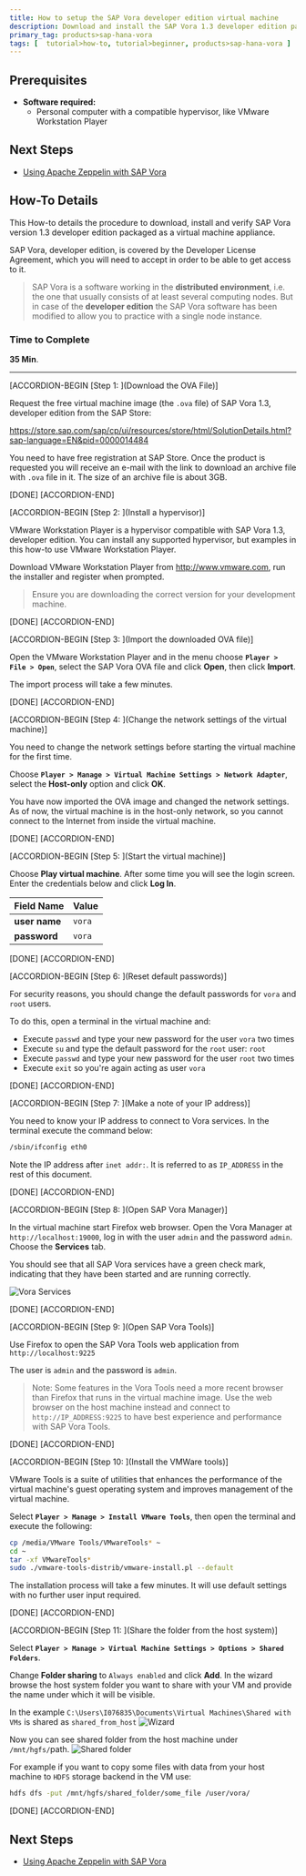 ```yaml
---
title: How to setup the SAP Vora developer edition virtual machine
description: Download and install the SAP Vora 1.3 developer edition packaged as a virtual machine appliance
primary_tag: products>sap-hana-vora
tags: [  tutorial>how-to, tutorial>beginner, products>sap-hana-vora ]
---
```

## Prerequisites  
 - **Software required:**
   - Personal computer with a compatible hypervisor, like VMware Workstation Player

## Next Steps
- [Using Apache Zeppelin with SAP Vora](http://www.sap.com/developer/tutorials/vora-cal-zeppelin0.html)

## How-To Details
This How-to details the procedure to download, install and verify SAP Vora version 1.3 developer edition packaged as a virtual machine appliance.

SAP Vora, developer edition, is covered by the Developer License Agreement, which you will need to accept in order to be able to get access to it.

>SAP Vora is a software working in the **distributed environment**, i.e. the one that usually consists of at least several computing nodes. But in case of the **developer edition** the SAP Vora software has been modified to allow you to practice with a single node instance.

### Time to Complete
**35 Min**.

---



[ACCORDION-BEGIN [Step 1: ](Download the OVA File)]

Request the free virtual machine image (the `.ova` file) of SAP Vora 1.3, developer edition from the SAP Store:

https://store.sap.com/sap/cp/ui/resources/store/html/SolutionDetails.html?sap-language=EN&pid=0000014484

You need to have free registration at SAP Store. Once the product is requested you will receive an e-mail with the link to download an archive file with `.ova` file in it. The size of an archive file is about 3GB.

[DONE]
[ACCORDION-END]


[ACCORDION-BEGIN [Step 2: ](Install a hypervisor)]

VMware Workstation Player is a hypervisor compatible with SAP Vora 1.3, developer edition. You can install any supported hypervisor, but examples in this how-to use VMware Workstation Player.

Download VMware Workstation Player from <http://www.vmware.com>, run the installer and register when prompted.

> Ensure you are downloading the correct version for your development machine.

[DONE]
[ACCORDION-END]



[ACCORDION-BEGIN [Step 3: ](Import the downloaded OVA file)]

Open the VMware Workstation Player and in the menu choose **`Player > File > Open`**, select the SAP Vora OVA file and click **Open**, then click **Import**.

The import process will take a few minutes.

[DONE]
[ACCORDION-END]


[ACCORDION-BEGIN [Step 4: ](Change the network settings of the virtual machine)]

You need to change the network settings before starting the virtual machine for the first time.

Choose **`Player > Manage > Virtual Machine Settings > Network Adapter`**, select the **Host-only** option and click **OK**.

You have now imported the OVA image and changed the network settings. As of now, the virtual machine is in the host-only network, so you cannot connect to the Internet from inside the virtual machine.

[DONE]
[ACCORDION-END]



[ACCORDION-BEGIN [Step 5: ](Start the virtual machine)]

Choose **Play virtual machine**. After some time you will see the login screen. Enter the credentials below and click **Log In**.

|Field Name     | Value                            |
|---------------|----------------------------------|
| **user name** | `vora`                           |
| **password**  | `vora`                           |

[DONE]
[ACCORDION-END]


[ACCORDION-BEGIN [Step 6: ](Reset default passwords)]

For security reasons, you should change the default passwords for `vora` and `root` users.

To do this, open a terminal in the virtual machine and:
- Execute  `passwd`  and type your new password for the user `vora` two times
- Execute  `su`  and type the default password for the `root` user: `root`
- Execute  `passwd`  and type your new password for the user `root` two times
- Execute  `exit`  so you're again acting as user `vora`


[DONE]
[ACCORDION-END]


[ACCORDION-BEGIN [Step 7: ](Make a note of your IP address)]

You need to know your IP address to connect to Vora services. In the terminal execute the command below:

```bash
/sbin/ifconfig eth0
```

Note the IP address after `inet addr:`. It is referred to as `IP_ADDRESS` in the rest of this document.


[DONE]
[ACCORDION-END]


[ACCORDION-BEGIN [Step 8: ](Open SAP Vora Manager)]

In the virtual machine start Firefox web browser. Open the Vora Manager at `http://localhost:19000`, log in with the user `admin` and the password `admin`. Choose the **Services** tab.

You should see that all SAP Vora services have a green check mark, indicating that they have been started and are running correctly.

![Vora Services](voraovasetup03.jpg)

[DONE]
[ACCORDION-END]

[ACCORDION-BEGIN [Step 9: ](Open SAP Vora Tools)]

Use Firefox to open the SAP Vora Tools web application from `http://localhost:9225`

The user is `admin` and the password is `admin`.

> Note: Some features in the Vora Tools need a more recent browser than Firefox that runs in the virtual machine image. Use the web browser on the host machine instead and connect to `http://IP_ADDRESS:9225` to have best experience and performance with SAP Vora Tools.

[DONE]
[ACCORDION-END]


[ACCORDION-BEGIN [Step 10: ](Install the VMWare tools)]

VMware Tools is a suite of utilities that enhances the performance of the virtual machine's guest operating system and improves management of the virtual machine.

Select **`Player > Manage > Install VMware Tools`**, then open the terminal and execute the following:

```bash
cp /media/VMware Tools/VMwareTools* ~
cd ~
tar -xf VMwareTools*
sudo ./vmware-tools-distrib/vmware-install.pl --default
```

The installation process will take a few minutes. It will use default settings with no further user input required.

[DONE]
[ACCORDION-END]


[ACCORDION-BEGIN [Step 11: ](Share the folder from the host system)]

Select **`Player > Manage > Virtual Machine Settings > Options > Shared Folders`**.

Change **Folder sharing** to `Always enabled` and click **Add**. In the wizard browse the host system folder you want to share with your VM and provide the name under which it will be visible.

In the example `C:\Users\I076835\Documents\Virtual Machines\Shared with VMs` is shared as `shared_from_host`
![Wizard](voraovasetup01.jpg)

Now you can see shared folder from the host machine under `/mnt/hgfs/`path.
![Shared folder](voraovasetup02.jpg)

For example if you want to copy some files with data from your host machine to `HDFS` storage backend in the VM use:

```bash
hdfs dfs -put /mnt/hgfs/shared_folder/some_file /user/vora/
```

[DONE]
[ACCORDION-END]

## Next Steps
- [Using Apache Zeppelin with SAP Vora](http://www.sap.com/developer/tutorials/vora-cal-zeppelin0.html)
